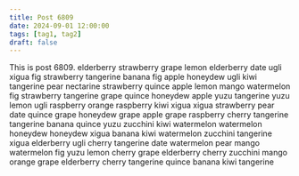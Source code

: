 ```yaml
---
title: Post 6809
date: 2024-09-01 12:00:00
tags: [tag1, tag2]
draft: false
---
```

This is post 6809.
elderberry
strawberry
grape
lemon
elderberry
date
ugli
xigua
fig
strawberry
tangerine
banana
fig
apple
honeydew
ugli
kiwi
tangerine
pear
nectarine
strawberry
quince
apple
lemon
mango
watermelon
fig
strawberry
tangerine
grape
quince
honeydew
apple
yuzu
tangerine
yuzu
lemon
ugli
raspberry
orange
raspberry
kiwi
xigua
xigua
strawberry
pear
date
quince
grape
honeydew
grape
apple
grape
raspberry
cherry
tangerine
tangerine
banana
quince
yuzu
zucchini
kiwi
watermelon
watermelon
honeydew
honeydew
xigua
banana
kiwi
watermelon
zucchini
tangerine
xigua
elderberry
ugli
cherry
tangerine
date
watermelon
pear
mango
watermelon
fig
yuzu
lemon
cherry
grape
elderberry
cherry
zucchini
mango
orange
grape
elderberry
cherry
tangerine
quince
banana
kiwi
tangerine
